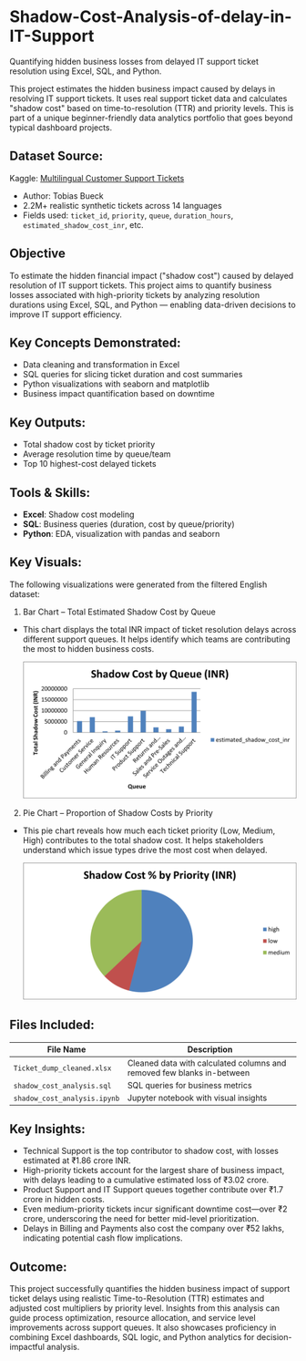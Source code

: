 # Shadow-Cost-Analysis-of-delay-in-IT-Support
Quantifying hidden business losses from delayed IT support ticket resolution using Excel, SQL, and Python.

This project estimates the hidden business impact caused by delays in resolving IT support tickets. It uses real support ticket data and calculates "shadow cost" based on time-to-resolution (TTR) and priority levels. This is part of a unique beginner-friendly data analytics portfolio that goes beyond typical dashboard projects.

## Dataset Source:

Kaggle: [Multilingual Customer Support Tickets](https://www.kaggle.com/datasets/tobiasbueck/multilingual-customer-support-tickets)  
- Author: Tobias Bueck  
- 2.2M+ realistic synthetic tickets across 14 languages  
- Fields used: `ticket_id`, `priority`, `queue`, `duration_hours`, `estimated_shadow_cost_inr`, etc.

## Objective

To estimate the hidden financial impact ("shadow cost") caused by delayed resolution of IT support tickets. This project aims to quantify business losses associated with high-priority tickets by analyzing resolution durations using Excel, SQL, and Python — enabling data-driven decisions to improve IT support efficiency.

## Key Concepts Demonstrated:
- Data cleaning and transformation in Excel
- SQL queries for slicing ticket duration and cost summaries
- Python visualizations with seaborn and matplotlib
- Business impact quantification based on downtime

## Key Outputs:
- Total shadow cost by ticket priority
- Average resolution time by queue/team
- Top 10 highest-cost delayed tickets

## Tools & Skills:
- **Excel**: Shadow cost modeling
- **SQL**: Business queries (duration, cost by queue/priority)
- **Python**: EDA, visualization with pandas and seaborn

## Key Visuals:

The following visualizations were generated from the filtered English dataset:

1. Bar Chart – Total Estimated Shadow Cost by Queue
   
- This chart displays the total INR impact of ticket resolution delays across different support queues. It helps identify which teams are contributing the most to hidden business costs.

   ![Chart Preview](charts/cost_by_queue.png)
  
2. Pie Chart – Proportion of Shadow Costs by Priority

- This pie chart reveals how much each ticket priority (Low, Medium, High) contributes to the total shadow cost. It helps stakeholders understand which issue types drive the most cost when delayed.

   ![Chart Preview](charts/cost_percentage_by_priority.png)

## Files Included:
| File Name | Description |
|-----------|-------------|
| `Ticket_dump_cleaned.xlsx` | Cleaned data with calculated columns and removed few blanks in-between |
| `shadow_cost_analysis.sql` | SQL queries for business metrics |
| `shadow_cost_analysis.ipynb` | Jupyter notebook with visual insights |

## Key Insights:

- Technical Support is the top contributor to shadow cost, with losses estimated at ₹1.86 crore INR.
- High-priority tickets account for the largest share of business impact, with delays leading to a cumulative estimated loss of ₹3.02 crore.
- Product Support and IT Support queues together contribute over ₹1.7 crore in hidden costs.
- Even medium-priority tickets incur significant downtime cost—over ₹2 crore, underscoring the need for better mid-level prioritization.
- Delays in Billing and Payments also cost the company over ₹52 lakhs, indicating potential cash flow implications.

## Outcome:

This project successfully quantifies the hidden business impact of support ticket delays using realistic Time-to-Resolution (TTR) estimates and adjusted cost multipliers by priority level. Insights from this analysis can guide process optimization, resource allocation, and service level improvements across support queues. It also showcases proficiency in combining Excel dashboards, SQL logic, and Python analytics for decision-impactful analysis.
